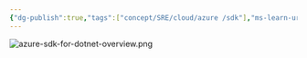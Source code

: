 ```yaml
---
{"dg-publish":true,"tags":["concept/SRE/cloud/azure /sdk"],"ms-learn-url":"https://learn.microsoft.com/en-us/dotnet/azure/sdk/azure-sdk-for-dotnet","creation_date":"2024-05-02 18:40","permalink":"/concepts/azure-sdk-for-net/","dgPassFrontmatter":true}
---
```


![azure-sdk-for-dotnet-overview.png](/img/user/images/azure-sdk-for-dotnet-overview.png)